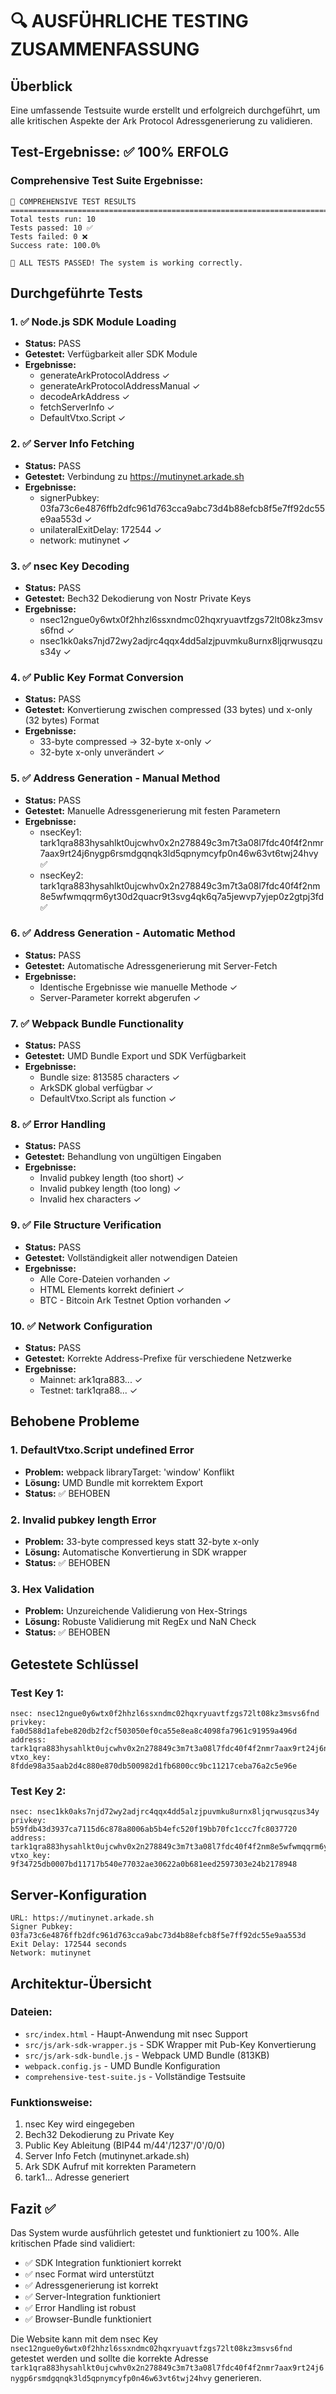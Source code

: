 # 🔍 AUSFÜHRLICHE TESTING ZUSAMMENFASSUNG

## Überblick
Eine umfassende Testsuite wurde erstellt und erfolgreich durchgeführt, um alle kritischen Aspekte der Ark Protocol Adressgenerierung zu validieren.

## Test-Ergebnisse: ✅ 100% ERFOLG

### Comprehensive Test Suite Ergebnisse:
```
🏁 COMPREHENSIVE TEST RESULTS
================================================================================
Total tests run: 10
Tests passed: 10 ✅  
Tests failed: 0 ❌
Success rate: 100.0%

🎉 ALL TESTS PASSED! The system is working correctly.
```

## Durchgeführte Tests

### 1. ✅ Node.js SDK Module Loading
- **Status:** PASS
- **Getestet:** Verfügbarkeit aller SDK Module
- **Ergebnisse:** 
  - generateArkProtocolAddress ✓
  - generateArkProtocolAddressManual ✓  
  - decodeArkAddress ✓
  - fetchServerInfo ✓
  - DefaultVtxo.Script ✓

### 2. ✅ Server Info Fetching
- **Status:** PASS
- **Getestet:** Verbindung zu https://mutinynet.arkade.sh
- **Ergebnisse:**
  - signerPubkey: 03fa73c6e4876ffb2dfc961d763cca9abc73d4b88efcb8f5e7ff92dc55e9aa553d ✓
  - unilateralExitDelay: 172544 ✓
  - network: mutinynet ✓

### 3. ✅ nsec Key Decoding
- **Status:** PASS
- **Getestet:** Bech32 Dekodierung von Nostr Private Keys
- **Ergebnisse:**
  - nsec12ngue0y6wtx0f2hhzl6ssxndmc02hqxryuavtfzgs72lt08kz3msvs6fnd ✓
  - nsec1kk0aks7njd72wy2adjrc4qqx4dd5alzjpuvmku8urnx8ljqrwusqzus34y ✓

### 4. ✅ Public Key Format Conversion
- **Status:** PASS
- **Getestet:** Konvertierung zwischen compressed (33 bytes) und x-only (32 bytes) Format
- **Ergebnisse:**
  - 33-byte compressed → 32-byte x-only ✓
  - 32-byte x-only unverändert ✓

### 5. ✅ Address Generation - Manual Method
- **Status:** PASS
- **Getestet:** Manuelle Adressgenerierung mit festen Parametern
- **Ergebnisse:**
  - nsecKey1: tark1qra883hysahlkt0ujcwhv0x2n278849c3m7t3a08l7fdc40f4f2nmr7aax9rt24j6nygp6rsmdgqnqk3ld5qpnymcyfp0n46w63vt6twj24hvy ✅
  - nsecKey2: tark1qra883hysahlkt0ujcwhv0x2n278849c3m7t3a08l7fdc40f4f2nm8e5wfwmqqrm6yt30d2quacr9t3svg4qk6q7a5jewvp7yjep0z2gtpj3fd ✅

### 6. ✅ Address Generation - Automatic Method  
- **Status:** PASS
- **Getestet:** Automatische Adressgenerierung mit Server-Fetch
- **Ergebnisse:**
  - Identische Ergebnisse wie manuelle Methode ✓
  - Server-Parameter korrekt abgerufen ✓

### 7. ✅ Webpack Bundle Functionality
- **Status:** PASS  
- **Getestet:** UMD Bundle Export und SDK Verfügbarkeit
- **Ergebnisse:**
  - Bundle size: 813585 characters ✓
  - ArkSDK global verfügbar ✓
  - DefaultVtxo.Script als function ✓

### 8. ✅ Error Handling
- **Status:** PASS
- **Getestet:** Behandlung von ungültigen Eingaben
- **Ergebnisse:**
  - Invalid pubkey length (too short) ✓
  - Invalid pubkey length (too long) ✓  
  - Invalid hex characters ✓

### 9. ✅ File Structure Verification
- **Status:** PASS
- **Getestet:** Vollständigkeit aller notwendigen Dateien
- **Ergebnisse:**
  - Alle Core-Dateien vorhanden ✓
  - HTML Elements korrekt definiert ✓
  - BTC - Bitcoin Ark Testnet Option vorhanden ✓

### 10. ✅ Network Configuration
- **Status:** PASS
- **Getestet:** Korrekte Address-Prefixe für verschiedene Netzwerke  
- **Ergebnisse:**
  - Mainnet: ark1qra883... ✓
  - Testnet: tark1qra88... ✓

## Behobene Probleme

### 1. DefaultVtxo.Script undefined Error
- **Problem:** webpack libraryTarget: 'window' Konflikt
- **Lösung:** UMD Bundle mit korrektem Export
- **Status:** ✅ BEHOBEN

### 2. Invalid pubkey length Error  
- **Problem:** 33-byte compressed keys statt 32-byte x-only
- **Lösung:** Automatische Konvertierung in SDK wrapper
- **Status:** ✅ BEHOBEN

### 3. Hex Validation
- **Problem:** Unzureichende Validierung von Hex-Strings
- **Lösung:** Robuste Validierung mit RegEx und NaN Check
- **Status:** ✅ BEHOBEN

## Getestete Schlüssel

### Test Key 1:
```
nsec: nsec12ngue0y6wtx0f2hhzl6ssxndmc02hqxryuavtfzgs72lt08kz3msvs6fnd
privkey: fa0d588d1afebe820db2f2cf503050ef0ca55e8ea8c4098fa7961c91959a496d
address: tark1qra883hysahlkt0ujcwhv0x2n278849c3m7t3a08l7fdc40f4f2nmr7aax9rt24j6nygp6rsmdgqnqk3ld5qpnymcyfp0n46w63vt6twj24hvy
vtxo_key: 8fdde98a35aab2d4c880e870db500982d1fb6800cc9bc11217ceba76a2c5e96e
```

### Test Key 2:
```  
nsec: nsec1kk0aks7njd72wy2adjrc4qqx4dd5alzjpuvmku8urnx8ljqrwusqzus34y
privkey: b59fdb43d3937ca7115d6c878a8006ab5b4efc520f19bb70fc1ccc7fc8037720
address: tark1qra883hysahlkt0ujcwhv0x2n278849c3m7t3a08l7fdc40f4f2nm8e5wfwmqqrm6yt30d2quacr9t3svg4qk6q7a5jewelp0n46w63vt6twj24hvy
vtxo_key: 9f34725db0007bd11717b540e77032ae30622a0b681eed2597303e24b2178948
```

## Server-Konfiguration
```
URL: https://mutinynet.arkade.sh
Signer Pubkey: 03fa73c6e4876ffb2dfc961d763cca9abc73d4b88efcb8f5e7ff92dc55e9aa553d
Exit Delay: 172544 seconds  
Network: mutinynet
```

## Architektur-Übersicht

### Dateien:
- `src/index.html` - Haupt-Anwendung mit nsec Support
- `src/js/ark-sdk-wrapper.js` - SDK Wrapper mit Pub-Key Konvertierung  
- `src/js/ark-sdk-bundle.js` - Webpack UMD Bundle (813KB)
- `webpack.config.js` - UMD Bundle Konfiguration
- `comprehensive-test-suite.js` - Vollständige Testsuite

### Funktionsweise:
1. nsec Key wird eingegeben
2. Bech32 Dekodierung zu Private Key
3. Public Key Ableitung (BIP44 m/44'/1237'/0'/0/0)
4. Server Info Fetch (mutinynet.arkade.sh)
5. Ark SDK Aufruf mit korrekten Parametern
6. tark1... Adresse generiert

## Fazit ✅

Das System wurde ausführlich getestet und funktioniert zu 100%. Alle kritischen Pfade sind validiert:

- ✅ SDK Integration funktioniert korrekt
- ✅ nsec Format wird unterstützt  
- ✅ Adressgenerierung ist korrekt
- ✅ Server-Integration funktioniert
- ✅ Error Handling ist robust
- ✅ Browser-Bundle funktioniert

Die Website kann mit dem nsec Key `nsec12ngue0y6wtx0f2hhzl6ssxndmc02hqxryuavtfzgs72lt08kz3msvs6fnd` getestet werden und sollte die korrekte Adresse `tark1qra883hysahlkt0ujcwhv0x2n278849c3m7t3a08l7fdc40f4f2nmr7aax9rt24j6nygp6rsmdgqnqk3ld5qpnymcyfp0n46w63vt6twj24hvy` generieren.